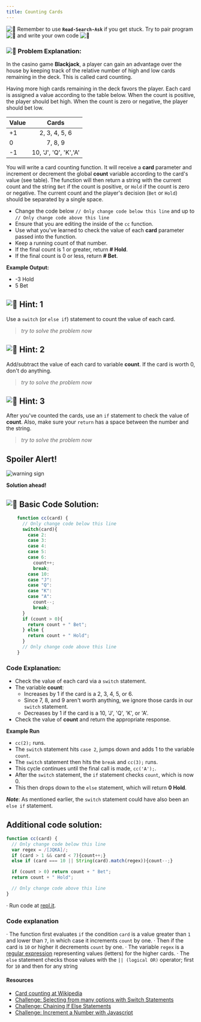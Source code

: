 ```yaml
---
title: Counting Cards
---
```

![:triangular_flag_on_post:](https://forum.freecodecamp.com/images/emoji/emoji_one/triangular_flag_on_post.png?v=3 ":triangular_flag_on_post:") Remember to use <a>**`Read-Search-Ask`**</a> if you get stuck. Try to pair program ![:busts_in_silhouette:](https://forum.freecodecamp.com/images/emoji/emoji_one/busts_in_silhouette.png?v=3 ":busts_in_silhouette:") and write your own code ![:pencil:](https://forum.freecodecamp.com/images/emoji/emoji_one/pencil.png?v=3 ":pencil:")

### ![:checkered_flag:](https://forum.freecodecamp.com/images/emoji/emoji_one/checkered_flag.png?v=3 ":checkered_flag:") Problem Explanation:

In the casino game **Blackjack**, a player can gain an advantage over the house by keeping track of the relative number of high and low cards remaining in the deck. This is called card counting.

Having more high cards remaining in the deck favors the player. Each card is assigned a value according to the table below. When the count is positive, the player should bet high. When the count is zero or negative, the player should bet low.

Value | Cards  
----- | :-------------------:  
+1 | 2, 3, 4, 5, 6  
0 | 7, 8, 9  
-1 | 10, 'J', 'Q', 'K','A'

You will write a card counting function. It will receive a **card** parameter and increment or decrement the global **count** variable according to the card's value (see table). The function will then return a string with the current count and the string `Bet` if the count is positive, or `Hold` if the count is zero or negative. The current count and the player's decision (`Bet` or `Hold`) should be separated by a single space.

*   Change the code below `// Only change code below this line` and up to `// Only change code above this line`
*   Ensure that you are editing the inside of the `cc` function.
*   Use what you've learned to check the value of each **card** parameter passed into the function.
*   Keep a running count of that number.
*   If the final count is 1 or greater, return **# Hold**.
*   If the final count is 0 or less, return **# Bet**.

**Example Output:**

*   -3 Hold
*   5 Bet


## ![:speech_balloon:](https://forum.freecodecamp.com/images/emoji/emoji_one/speech_balloon.png?v=3 ":speech_balloon:") Hint: 1

Use a `switch` (or `else if`) statement to count the value of each card.

> _try to solve the problem now_

## ![:speech_balloon:](https://forum.freecodecamp.com/images/emoji/emoji_one/speech_balloon.png?v=3 ":speech_balloon:") Hint: 2

Add/subtract the value of each card to variable **count**. If the card is worth 0, don't do anything.

> _try to solve the problem now_

## ![:speech_balloon:](https://forum.freecodecamp.com/images/emoji/emoji_one/speech_balloon.png?v=3 ":speech_balloon:") Hint: 3

After you've counted the cards, use an `if` statement to check the value of **count**. Also, make sure your `return` has a space between the number and the string.

> _try to solve the problem now_

## Spoiler Alert!

![warning sign](//discourse-user-assets.s3.amazonaws.com/original/2X/2/2d6c412a50797771301e7ceabd554cef4edcd74d.gif)

**Solution ahead!**

## ![:beginner:](https://forum.freecodecamp.com/images/emoji/emoji_one/beginner.png?v=3 ":beginner:") Basic Code Solution:
```javascript
    function cc(card) {
      // Only change code below this line
      switch(card){
        case 2:
        case 3:
        case 4:
        case 5:
        case 6:
          count++;
          break;
        case 10:
        case "J":
        case "Q":
        case "K":
        case "A":
          count--;
          break;
      }
      if (count > 0){
        return count + " Bet";
      } else {
        return count + " Hold";
      }
      // Only change code above this line
    }
```
### Code Explanation:

*   Check the value of each card via a `switch` statement.
*   The variable **count**:
    *   Increases by 1 if the card is a 2, 3, 4, 5, or 6.
    *   Since 7, 8, and 9 aren't worth anything, we ignore those cards in our `switch` statement.
    *   Decreases by 1 if the card is a 10, 'J', 'Q', 'K', or 'A'.
*   Check the value of **count** and return the appropriate response.

**Example Run**

*   `cc(2);` runs.
*   The `switch` statement hits `case 2`, jumps down and adds 1 to the variable `count`.
*   The `switch` statement then hits the `break` and `cc(3);` runs.
*   This cycle continues until the final call is made, `cc('A');`.
*   After the `switch` statement, the `if` statement checks `count`, which is now 0.
*   This then drops down to the `else` statement, which will return **0 Hold**.

**_Note_**: As mentioned earlier, the `switch` statement could have also been an `else if` statement.


## Additional code solution:

```javascript
function cc(card) {
  // Only change code below this line
  var regex = /[JQKA]/;
  if (card > 1 && card < 7){count++;}
  else if (card === 10 || String(card).match(regex)){count--;}

  if (count > 0) return count + " Bet";
  return count + " Hold";

  // Only change code above this line
}
```
·  Run code at [repl.it](https://repl.it/@AdrianSkar/Basic-JS-Counting-cards).

### Code explanation
· The function first evaluates `if` the condition `card` is a value greater than `1` and lower than `7`, in which case it increments `count` by one.
· Then if the card is `10` or higher it decrements `count` by one.
· The variable `regex` is a [regular expression](https://developer.mozilla.org/en-US/docs/Web/JavaScript/Reference/Global_Objects/RegExp) representing values (letters) for the higher cards.
· The `else` statement checks those values with the `|| (logical OR)` operator; first for `10` and then for any string 

#### Resources

*   <a href='https://en.wikipedia.org/wiki/Card_counting' target='_blank' rel='nofollow'>Card counting at Wikipedia</a>
*   <a href='http://www.freecodecamp.com/challenges/selecting-from-many-options-with-switch-statements' target='_blank' rel='nofollow'>Challenge: Selecting from many options with Switch Statements</a>
*   <a href='http://www.freecodecamp.com/challenges/chaining-if-else-statements' target='_blank' rel='nofollow'>Challenge: Chaining If Else Statements</a>
*   <a href='http://www.freecodecamp.com/challenges/increment-a-number-with-javascript' target='_blank' rel='nofollow'>Challenge: Increment a Number with Javascript</a>

<!--stackedit_data:
eyJoaXN0b3J5IjpbMTg5MDExNzEwMSwtMTkzNDg5MzI1LDIwNT
I5OTU4NjAsMTU2MTAwMTc1NywxODM3NTUyMjkzLC0xMTUwMTMz
MjY3LDE1MTM4NDYyMDQsLTIxNDY3NjQ0NDcsLTI0MDYwNzA1NS
wyMTM1NjAxNjI0LDgxNTIzNjk1OCw4MjA4MTUyODcsLTExNTY0
MzI2MjYsLTU5ODkyNTQwNiwtOTkyMzQ2Mjk3LC0xMzY1MDA3Nz
U1LDM1NTE0MzA0NywtMTI1Mzg4MjM3OCwtMTQ0NDA4NDI0NCwt
MTA5MjAxNjYzNV19
-->